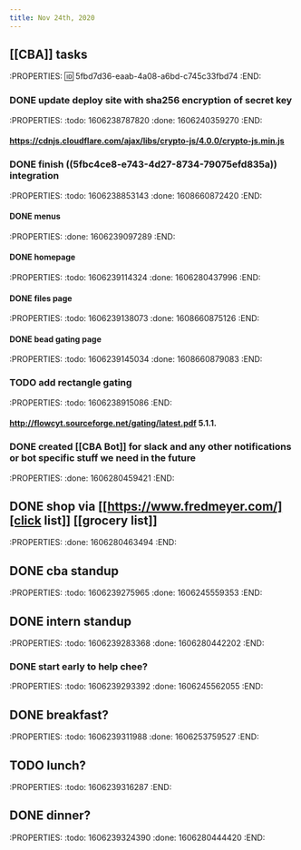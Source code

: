 ```yaml
---
title: Nov 24th, 2020
---
```


## [[CBA]] tasks
:PROPERTIES:
:id: 5fbd7d36-eaab-4a08-a6bd-c745c33fbd74
:END:
### DONE update deploy site with sha256 encryption of secret key
:PROPERTIES:
:todo: 1606238787820
:done: 1606240359270
:END:
#### https://cdnjs.cloudflare.com/ajax/libs/crypto-js/4.0.0/crypto-js.min.js
### DONE finish ((5fbc4ce8-e743-4d27-8734-79075efd835a)) integration
:PROPERTIES:
:todo: 1606238853143
:done: 1608660872420
:END:
#### DONE menus
:PROPERTIES:
:done: 1606239097289
:END:
#### DONE homepage
:PROPERTIES:
:todo: 1606239114324
:done: 1606280437996
:END:
#### DONE files page
:PROPERTIES:
:todo: 1606239138073
:done: 1608660875126
:END:
#### DONE bead gating page
:PROPERTIES:
:todo: 1606239145034
:done: 1608660879083
:END:
### TODO add rectangle gating
:PROPERTIES:
:todo: 1606238915086
:END:
#### http://flowcyt.sourceforge.net/gating/latest.pdf 5.1.1.
### DONE created [[CBA Bot]] for slack and any other notifications or bot specific stuff we need in the future 
:PROPERTIES:
:done: 1606280459421
:END:
## DONE shop via [[https://www.fredmeyer.com/][click list]] [[grocery list]] 
:PROPERTIES:
:done: 1606280463494
:END:
## DONE cba standup
:PROPERTIES:
:todo: 1606239275965
:done: 1606245559353
:END:
## DONE intern standup
:PROPERTIES:
:todo: 1606239283368
:done: 1606280442202
:END:
### DONE start early to help chee?
:PROPERTIES:
:todo: 1606239293392
:done: 1606245562055
:END:
## DONE breakfast?
:PROPERTIES:
:todo: 1606239311988
:done: 1606253759527
:END:
## TODO lunch?
:PROPERTIES:
:todo: 1606239316287
:END:
## DONE dinner?
:PROPERTIES:
:todo: 1606239324390
:done: 1606280444420
:END:

